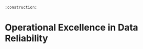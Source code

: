 ```admonish warning title="Page under construction"
:construction:
```

# Operational Excellence in Data Reliability
